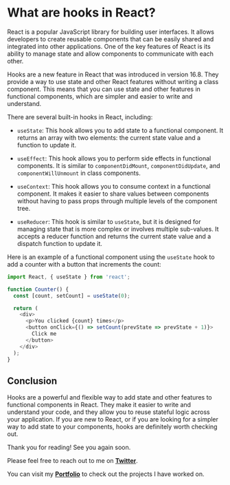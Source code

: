 # What are hooks in React?

React is a popular JavaScript library for building user interfaces. It allows developers to create reusable components that can be easily shared and integrated into other applications. One of the key features of React is its ability to manage state and allow components to communicate with each other.

Hooks are a new feature in React that was introduced in version 16.8. They provide a way to use state and other React features without writing a class component. This means that you can use state and other features in functional components, which are simpler and easier to write and understand.

There are several built-in hooks in React, including:

*   `useState`: This hook allows you to add state to a functional component. It returns an array with two elements: the current state value and a function to update it.
    
*   `useEffect`: This hook allows you to perform side effects in functional components. It is similar to `componentDidMount`, `componentDidUpdate`, and `componentWillUnmount` in class components.
    
*   `useContext`: This hook allows you to consume context in a functional component. It makes it easier to share values between components without having to pass props through multiple levels of the component tree.
    
*   `useReducer`: This hook is similar to `useState`, but it is designed for managing state that is more complex or involves multiple sub-values. It accepts a reducer function and returns the current state value and a dispatch function to update it.
    

Here is an example of a functional component using the `useState` hook to add a counter with a button that increments the count:

```javascript
import React, { useState } from 'react';

function Counter() {
  const [count, setCount] = useState(0);

  return (
    <div>
      <p>You clicked {count} times</p>
      <button onClick={() => setCount(prevState => prevState + 1)}>
        Click me
      </button>
    </div>
  );
}
```

## Conclusion

Hooks are a powerful and flexible way to add state and other features to functional components in React. They make it easier to write and understand your code, and they allow you to reuse stateful logic across your application. If you are new to React, or if you are looking for a simpler way to add state to your components, hooks are definitely worth checking out.

Thank you for reading! See you again soon.

Please feel free to reach out to me on [**Twitter**](https://twitter.com/BhagyaMudgal).

You can visit my [**Portfolio**](https://www.bhagyamudgal.com/) to check out the projects I have worked on.